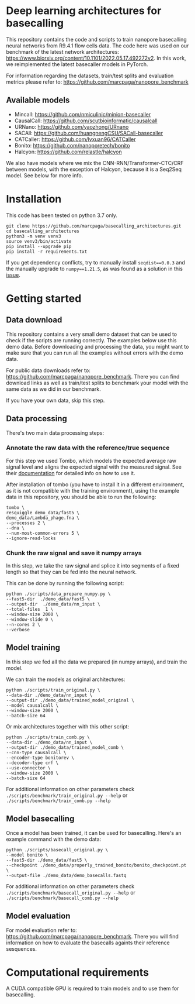 # Deep learning architectures for basecalling

This repository contains the code and scripts to train nanopore basecalling neural networks from R9.4.1 flow cells data.
The code here was used on our benchmark of the latest network architectures: https://www.biorxiv.org/content/10.1101/2022.05.17.492272v2.
In this work, we reimplemented the latest basecaller models in PyTorch.

For information regarding the datasets, train/test splits and evaluation metrics please refer to: https://github.com/marcpaga/nanopore_benchmark

## Available models

- Mincall: https://github.com/nmiculinic/minion-basecaller
- CausalCall: https://github.com/scutbioinformatic/causalcall
- URNano: https://github.com/yaozhong/URnano
- SACAll: https://github.com/huangnengCSU/SACall-basecaller
- CATCaller: https://github.com/lvxuan96/CATCaller
- Bonito: https://github.com/nanoporetech/bonito
- Halcyon: https://github.com/relastle/halcyon

We also have models where we mix the CNN-RNN/Transformer-CTC/CRF between models, with the exception of Halcyon, because it is a Seq2Seq model. See below for more info.

# Installation

This code has been tested on python 3.7 only.
```
git clone https://github.com/marcpaga/basecalling_architectures.git 
cd basecalling_architectures
python3 -m venv venv3
source venv3/bin/activate
pip install --upgrade pip
pip install -r requirements.txt
```
If you get dependency conflicts, try to manually install `seqdist==0.0.3` and the manually upgrade to `numpy==1.21.5`, as was found as a solution in this [issue](https://github.com/marcpaga/basecalling_architectures/issues/4#issuecomment-1645361245).


# Getting started

## Data download

This repository contains a very small demo dataset that can be used to check if the scripts are running correctly. The examples below use this demo data. Before downloading and processing the data, you might want to make sure that you can run all the examples without errors with the demo data.

For public data downloads refer to: https://github.com/marcpaga/nanopore_benchmark.
There you can find download links as well as train/test splits to benchmark your model with the same data as we did in our benchmark.

If you have your own data, skip this step.

## Data processing

There's two main data processing steps:

### Annotate the raw data with the reference/true sequence

For this step we used Tombo, which models the expected average raw signal level and aligns the expected signal with the measured signal. See their [documentation](https://nanoporetech.github.io/tombo/resquiggle.html) for detailed info on how to use it.

After installation of tombo (you have to install it in a different environment, as it is not compatible with the training environment), using the example data in this repository, you should be able to run the following:

```
tombo \
resquiggle demo_data/fast5 \
demo_data/Lambda_phage.fna \
--processes 2 \
--dna \
--num-most-common-errors 5 \
--ignore-read-locks
```

### Chunk the raw signal and save it numpy arrays

In this step, we take the raw signal and splice it into segments of a fixed length so that they can be fed into the neural network.

This can be done by running the following script:

```
python ./scripts/data_prepare_numpy.py \
--fast5-dir  ./demo_data/fast5 \
--output-dir  ./demo_data/nn_input \
--total-files  1 \
--window-size 2000 \
--window-slide 0 \
--n-cores 2 \
--verbose
```

## Model training

In this step we fed all the data we prepared (in numpy arrays), and train the model.

We can train the models as original architectures:

```
python ./scripts/train_original.py \
--data-dir ./demo_data/nn_input \
--output-dir ./demo_data/trained_model_original \
--model causalcall \
--window-size 2000 \
--batch-size 64
```

Or mix architectures together with this other script:

```
python ./scripts/train_comb.py \
--data-dir ./demo_data/nn_input \
--output-dir ./demo_data/trained_model_comb \
--cnn-type causalcall \
--encoder-type bonitorev \
--decoder-type crf \
--use-connector \
--window-size 2000 \
--batch-size 64
```

For additional information on other parameters check `./scripts/benchmark/train_original.py --help` or `./scripts/benchmark/train_comb.py --help`

## Model basecalling

Once a model has been trained, it can be used for basecalling. Here's an example command with the demo data:

```
python ./scripts/basecall_original.py \
--model bonito \
--fast5-dir ./demo_data/fast5 \
--checkpoint ./demo_data/properly_trained_bonito/bonito_checkpoint.pt \
--output-file ./demo_data/demo_basecalls.fastq
```

For additional information on other parameters check `./scripts/benchmark/basecall_original.py --help` or `./scripts/benchmark/basecall_comb.py --help`

## Model evaluation

For model evaluation refer to: https://github.com/marcpaga/nanopore_benchmark. There you will find information on how to evaluate the basecalls againts their reference sesquences.

# Computational requirements

A CUDA compatible GPU is required to train models and to use them for basecalling.
